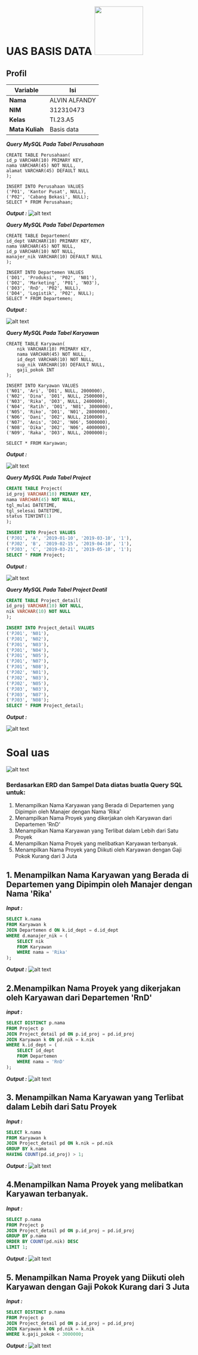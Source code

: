 # UAS BASIS DATA <img src=https://logos-download.com/wp-content/uploads/2016/05/MySQL_logo_logotype.png width="130px" >


## Profil
| Variable | Isi |
| -------- | --- |
| **Nama** | ALVIN ALFANDY |
| **NIM** | 312310473 |
| **Kelas** | TI.23.A5 |
| **Mata Kuliah** | Basis data |

***Query MySQL Pada Tabel Perusahaan***

```
CREATE TABLE Perusahaan(
id_p VARCHAR(10) PRIMARY KEY,
nama VARCHAR(45) NOT NULL,
alamat VARCHAR(45) DEFAULT NULL
);

INSERT INTO Perusahaan VALUES
('P01', 'Kantor Pusat', NULL),
('P02', 'Cabang Bekasi', NULL);
SELECT * FROM Perusahaan;
```

***Output :***
![alt text](image-2.png)


***Query MySQL Pada Tabel Departemen***

```
CREATE TABLE Departemen(
id_dept VARCHAR(10) PRIMARY KEY,
nama VARCHAR(45) NOT NULL,
id_p VARCHAR(10) NOT NULL,
manajer_nik VARCHAR(10) DEFAULT NULL
);

INSERT INTO Departemen VALUES
('D01', 'Produksi', 'P02', 'N01'),
('D02', 'Marketing', 'P01', 'N03'),
('D03', 'RnD', 'P02', NULL),
('D04', 'Logistik', 'P02', NULL);
SELECT * FROM Departemen;
```

***Output :***

![alt text](image-3.png)


***Query MySQL Pada Tabel Karyawan***

```
CREATE TABLE Karyawan(
    nik VARCHAR(10) PRIMARY KEY,
    nama VARCHAR(45) NOT NULL,
    id_dept VARCHAR(10) NOT NULL,
    sup_nik VARCHAR(10) DEFAULT NULL,
    gaji_pokok INT
);

INSERT INTO Karyawan VALUES
('N01', 'Ari', 'D01', NULL, 2000000),
('N02', 'Dina', 'D01', NULL, 2500000),
('N03', 'Rika', 'D03', NULL, 2400000),
('N04', 'Ratih', 'D01', 'N01', 3000000),
('N05', 'Riko', 'D01', 'N01', 2800000),
('N06', 'Dani', 'D02', NULL, 2100000),
('N07', 'Anis', 'D02', 'N06', 5000000),
('N08', 'Dika', 'D02', 'N06', 4000000),
('N09', 'Raka', 'D03', NULL, 2000000);

SELECT * FROM Karyawan;
```

***Output :***

![alt text](image-4.png)


***Query MySQL Pada Tabel Project***

```sql
CREATE TABLE Project(
id_proj VARCHAR(10) PRIMARY KEY,
nama VARCHAR(45) NOT NULL,
tgl_mulai DATETIME,
tgl_selesai DATETIME,
status TINYINT(1)
);

INSERT INTO Project VALUES
('PJ01', 'A', '2019-01-10', '2019-03-10', '1'),
('PJ02', 'B', '2019-02-15', '2019-04-10', '1'),
('PJ03', 'C', '2019-03-21', '2019-05-10', '1');
SELECT * FROM Project;
```

***Output :***

![alt text](Gambar/image-3.png)


***Query MySQL Pada Tabel Project Deatil***

```sql
CREATE TABLE Project_detail(
id_proj VARCHAR(10) NOT NULL,
nik VARCHAR(10) NOT NULL
);

INSERT INTO Project_detail VALUES
('PJ01', 'N01'),
('PJ01', 'N02'),
('PJ01', 'N03'),
('PJ01', 'N04'),
('PJ01', 'N05'),
('PJ01', 'N07'),
('PJ01', 'N08'),
('PJ02', 'N01'),
('PJ02', 'N03'),
('PJ02', 'N05'),
('PJ03', 'N03'),
('PJ03', 'N07'),
('PJ03', 'N08');
SELECT * FROM Project_detail;
```

***Output :***

![alt text](image-5.png)



# Soal uas
![alt text](gambar/image.png)

### Berdasarkan ERD dan Sampel Data diatas buatla Query SQL untuk:
1. Menampilkan Nama Karyawan yang Berada di Departemen yang Dipimpin
oleh Manajer dengan Nama 'Rika'
2. Menampilkan Nama Proyek yang dikerjakan oleh Karyawan dari
Departemen 'RnD'
3. Menampilkan Nama Karyawan yang Terlibat dalam Lebih dari Satu Proyek
4. Menampilkan Nama Proyek yang melibatkan Karyawan terbanyak.
5. Menampilkan Nama Proyek yang Diikuti oleh Karyawan dengan Gaji Pokok
Kurang dari 3 Juta



## 1. Menampilkan Nama Karyawan yang Berada di Departemen yang Dipimpin oleh Manajer dengan Nama 'Rika'

***Input :***

```sql
SELECT k.nama 
FROM Karyawan k
JOIN Departemen d ON k.id_dept = d.id_dept
WHERE d.manajer_nik = (
    SELECT nik 
    FROM Karyawan 
    WHERE nama = 'Rika'
);
```
***Output :***
![alt text](gambar/image-1.png)

## 2.Menampilkan Nama Proyek yang dikerjakan oleh Karyawan dari Departemen 'RnD'
***input :***
```sql
SELECT DISTINCT p.nama 
FROM Project p
JOIN Project_detail pd ON p.id_proj = pd.id_proj
JOIN Karyawan k ON pd.nik = k.nik
WHERE k.id_dept = (
    SELECT id_dept 
    FROM Departemen 
    WHERE nama = 'RnD'
);
```

***Output :***
![alt text](gambar/image-6.png)

## 3. Menampilkan Nama Karyawan yang Terlibat dalam Lebih dari Satu Proyek 
***Input :***
```sql
SELECT k.nama 
FROM Karyawan k
JOIN Project_detail pd ON k.nik = pd.nik
GROUP BY k.nama
HAVING COUNT(pd.id_proj) > 1;
```
***Output :***
![alt text](gambar/image-7.png)

## 4.Menampilkan Nama Proyek yang melibatkan Karyawan terbanyak.
***Input :***
```SQL
SELECT p.nama 
FROM Project p
JOIN Project_detail pd ON p.id_proj = pd.id_proj
GROUP BY p.nama
ORDER BY COUNT(pd.nik) DESC
LIMIT 1;
```
***Output :***
![alt text](gambar/image-8.png)

## 5. Menampilkan Nama Proyek yang Diikuti oleh Karyawan dengan Gaji Pokok Kurang dari 3 Juta
***Input :***
```sql
SELECT DISTINCT p.nama 
FROM Project p
JOIN Project_detail pd ON p.id_proj = pd.id_proj
JOIN Karyawan k ON pd.nik = k.nik
WHERE k.gaji_pokok < 3000000;
```
***Output :***
![alt text](gambar/image-9.png)


